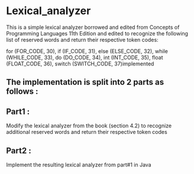 # Lexical_analyzer
This is a simple lexical analyzer borrowed and edited from Concepts of Programming Languages 11th Edition and edited to recognize the following list of reserved words and return their respective token codes:

for (FOR_CODE, 30),
if (IF_CODE, 31), 
else (ELSE_CODE, 32),
while (WHILE_CODE, 33), 
do (DO_CODE, 34), 
int (INT_CODE, 35),
float (FLOAT_CODE, 36),
switch (SWITCH_CODE, 37)implemented

## The implementation is split into 2 parts as follows :

## Part1 : 
Modify the lexical analyzer from the book (section 4.2) to recognize additional reserved words and return their respective token codes

## Part2 : 
Implement the resulting lexical analyzer from part#1 in Java
